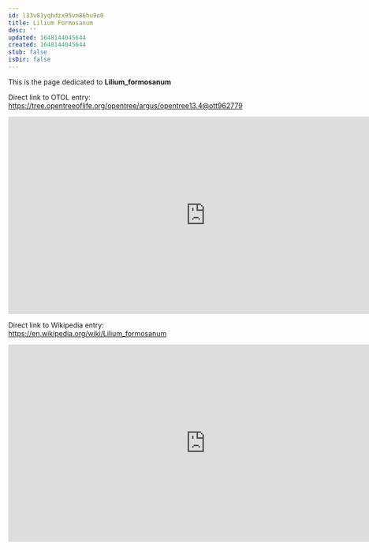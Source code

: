 ```yaml
---
id: l33v81yqhdzx95vm86hu9o0
title: Lilium Formosanum
desc: ''
updated: 1648144045644
created: 1648144045644
stub: false
isDir: false
---
```

This is the page dedicated to **Lilium_formosanum**


Direct link to OTOL entry: https://tree.opentreeoflife.org/opentree/argus/opentree13.4@ott962779



<html>
    <body>
    <iframe src="https://tree.opentreeoflife.org/opentree/argus/opentree13.4@ott962779"
    width="800" height="400" frameborder="0" allowfullscreen> </iframe>
    </body>
</html>
    


Direct link to Wikipedia entry: https://en.wikipedia.org/wiki/Lilium_formosanum



<html>
    <body>
    <iframe src="https://en.wikipedia.org/wiki/Lilium_formosanum"
    width="800" height="400" frameborder="0" allowfullscreen> </iframe>
    </body>
</html>
    
